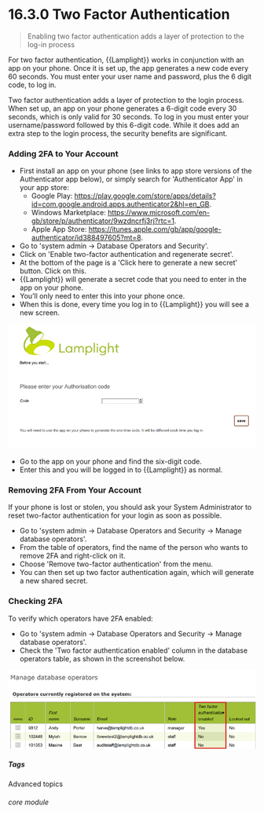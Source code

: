 # 16.3.0 Two Factor Authentication

> Enabling two factor authentication adds a layer of protection to the log-in process



For two factor authentication, {{Lamplight}} works in conjunction with an app on your phone. Once it is set up, the app generates a new code every 60 seconds. You must enter your user name and password, plus the 6 digit code, to log in. 

Two factor authentication adds a layer of protection to the login process. When set up, an app on your phone generates a 6-digit code every 30 seconds, which is only valid for 30 seconds. To log in you must enter your username/password followed by this 6-digit code. While it does add an extra step to the login process, the security benefits are significant.

### Adding 2FA to Your Account

- First install an app on your phone (see links to app store versions of the Authenticator app below), or simply search for 'Authenticator App' in your app store: 
  - Google Play: https://play.google.com/store/apps/details?id=com.google.android.apps.authenticator2&hl=en_GB.
  - Windows Marketplace: https://www.microsoft.com/en-gb/store/p/authenticator/9wzdncrfj3rj?rtc=1.
  - Apple App Store: https://itunes.apple.com/gb/app/google-authenticator/id388497605?mt=8.
- Go to 'system admin -> Database Operators and Security'.
- Click on 'Enable two-factor authentication and regenerate secret'.  
- At the bottom of the page is a 'Click here to generate a new secret' button. Click on this. 
- {{Lamplight}} will generate a secret code that you need to enter in the app on your phone.
- You’ll only need to enter this into your phone once. 
- When this is done, every time you log in to {{Lamplight}} you will see a new screen.

![2FA Login Screen](16.3.0a.png)

- Go to the app on your phone and find the six-digit code.
- Enter this and you will be logged in to {{Lamplight}} as normal.

### Removing 2FA From Your Account

If your phone is lost or stolen, you should ask your System Administrator to reset two-factor authentication for your login as soon as possible.  
- Go to 'system admin -> Database Operators and Security -> Manage database operators'.
- From the table of operators, find the name of the person who wants to remove 2FA and right-click on it.
- Choose 'Remove two-factor authentication' from the menu.
- You can then set up two factor authentication again, which will generate a new shared secret.  

### Checking 2FA

To verify which operators have 2FA enabled:
- Go to 'system admin -> Database Operators and Security -> Manage database operators'.
- Check the 'Two factor authentication enabled' column in the database operators table, as shown in the screenshot below.

![2FA Table Column](16.3.0b.png)


##### Tags
Advanced topics

###### core module
